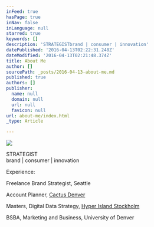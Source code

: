 ```yaml
---
inFeed: true
hasPage: true
inNav: false
inLanguage: null
starred: true
keywords: []
description: 'STRATEGISTbrand | consumer | innovation'
datePublished: '2016-04-13T02:22:31.248Z'
dateModified: '2016-04-13T02:21:48.374Z'
title: About Me
author: []
sourcePath: _posts/2016-04-13-about-me.md
published: true
authors: []
publisher:
  name: null
  domain: null
  url: null
  favicon: null
url: about-me/index.html
_type: Article

---
```

![](https://the-grid-user-content.s3-us-west-2.amazonaws.com/8547fbc1-5ff7-49b6-ae11-c57f034ec6c5.jpg)

STRATEGIST  
brand | consumer | innovation

Experience:

Freelance Brand Strategist, Seattle 

Account Planner, [Cactus Denver][0]

Masters, Digital Data Strategy, [Hyper Island Stockholm][1]

BSBA, Marketing and Business, University of Denver

[0]: http://cactusdenver.com/
[1]: https://www.hyperisland.com/